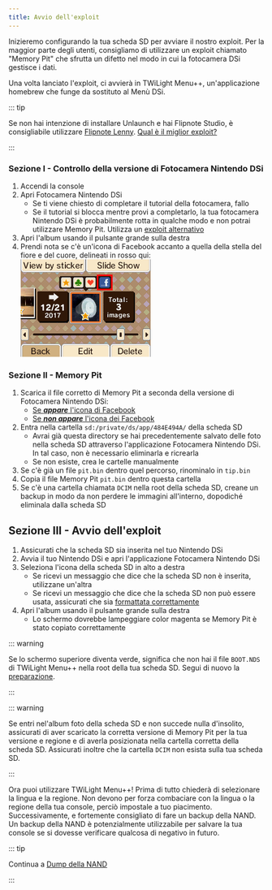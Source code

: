 ```yaml
---
title: Avvio dell'exploit
---
```


Inizieremo configurando la tua scheda SD per avviare il nostro exploit. Per la maggior parte degli utenti, consigliamo di utilizzare un exploit chiamato "Memory Pit" che sfrutta un difetto nel modo in cui la fotocamera DSi gestisce i dati.

Una volta lanciato l'exploit, ci avvierà in TWiLight Menu++, un'applicazione homebrew che funge da sostituto al Menù DSi.

::: tip

Se non hai intenzione di installare Unlaunch e hai Flipnote Studio, è consigliabile utilizzare [Flipnote Lenny](launching-the-flipnote-exploit.html). [Qual è il miglior exploit?](faq.html#which-is-the-best-exploit)

:::

### Sezione I - Controllo della versione di Fotocamera Nintendo DSi

1. Accendi la console
1. Apri Fotocamera Nintendo DSi
   - Se ti viene chiesto di completare il tutorial della fotocamera, fallo
   - Se il tutorial si blocca mentre provi a completarlo, la tua fotocamera Nintendo DSi è probabilmente rotta in qualche modo e non potrai utilizzare Memory Pit. Utilizza un [exploit alternativo](alternate-exploits.html)
1. Apri l'album usando il pulsante grande sulla destra
1. Prendi nota se c'è un'icona di Facebook accanto a quella della stella del fiore e del cuore, delineati in rosso qui: ![Screenshot di dove la versione del sistema è posizionata](/assets/images/facebook-check.png)

### Sezione II - Memory Pit

1. Scarica il file corretto di Memory Pit a seconda della versione di Fotocamera Nintendo DSi:
   - [Se ***appare*** l'icona di Facebook](/assets/files/memory_pit/768_1024/pit.bin)
   - [Se ***non appare*** l'icona dei Facebook](/assets/files/memory_pit/256/pit.bin)
1. Entra nella cartella `sd:/private/ds/app/484E494A/` della scheda SD
   - Avrai già questa directory se hai precedentemente salvato delle foto nella scheda SD attraverso l'applicazione Fotocamera Nintendo DSi. In tal caso, non è necessario eliminarla e ricrearla
   - Se non esiste, crea le cartelle manualmente
1. Se c'è già un file `pit.bin` dentro quel percorso, rinominalo in `tip.bin`
1. Copia il file Memory Pit `pit.bin` dentro questa cartella
1. Se c'è una cartella chiamata `DCIM` nella root della scheda SD, creane un backup in modo da non perdere le immagini all'interno, dopodiché eliminala dalla scheda SD


## Sezione III - Avvio dell'exploit

1. Assicurati che la scheda SD sia inserita nel tuo Nintendo DSi
1. Avvia il tuo Nintendo DSi e apri l'applicazione Fotocamera Nintendo DSi
1. Seleziona l'icona della scheda SD in alto a destra
   - Se ricevi un messaggio che dice che la scheda SD non è inserita, utilizzane un'altra
   - Se ricevi un messaggio che dice che la scheda SD non può essere usata, assicurati che sia [formattata correttamente](sd-card-setup.html)
1. Apri l'album usando il pulsante grande sulla destra
   - Lo schermo dovrebbe lampeggiare color magenta se Memory Pit è stato copiato correttamente

::: warning

Se lo schermo superiore diventa verde, significa che non hai il file `BOOT.NDS` di TWiLight Menu++ nella root della tua scheda SD. Segui di nuovo la [preparazione](get-started.html#section-i-prep-work).

:::

::: warning

Se entri nel'album foto della scheda SD e non succede nulla d'insolito, assicurati di aver scaricato la corretta versione di Memory Pit per la tua versione e regione e di averla posizionata nella cartella corretta della scheda SD. Assicurati inoltre che la cartella `DCIM` non esista sulla tua scheda SD.

:::

Ora puoi utilizzare TWiLight Menu++! Prima di tutto chiederà di selezionare la lingua e la regione. Non devono per forza combaciare con la lingua o la regione della tua console, perciò impostale a tuo piacimento. Successivamente, e fortemente consigliato di fare un backup della NAND. Un backup della NAND è potenzialmente utilizzabile per salvare la tua console se si dovesse verificare qualcosa di negativo in futuro.

::: tip

Continua a [Dump della NAND](dumping-nand.html)

:::
